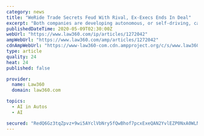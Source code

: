 ```yaml
---
category: news
title: "WeRide Trade Secrets Feud With Rival, Ex-Execs Ends In Deal"
excerpt: "Both companies are developing autonomous, or self-driving, cars for the Chinese market ... According to WeRide, Wang was pushed out as CEO in January 2018 after his former employer, the Chinese internet company Baidu, sued him, alleging that he failed to return a laptop belonging to Baidu, stole Baidu's trade secrets and poached Baidu's ..."
publishedDateTime: 2020-05-09T02:30:00Z
webUrl: "https://www.law360.com/ip/articles/1272042"
ampWebUrl: "https://www.law360.com/amp/articles/1272042"
cdnAmpWebUrl: "https://www-law360-com.cdn.ampproject.org/c/s/www.law360.com/amp/articles/1272042"
type: article
quality: 24
heat: 24
published: false

provider:
  name: Law360
  domain: law360.com

topics:
  - AI in Autos
  - AI

secured: "RedQ6Gz3tqZpvz+9wi5AYclVbNry5fQwBhof7pcxExeQAN2YvlEZP0NxA0WLNvrJkxULOMIty86buZhimrtVuRbthGY274rsto0HU9JMjenKZDeK0is4dB4krzHc/RLzlyZsHab2dybuh6KThOb2NkmDckpjxNJsk8XAjSG7VJIk2hT3bVsqfe4RqqDuR5QkNPs08B9jbhWwdq7TwLFaEN98izjlWYsL8en4oDjzgba7zyBawb5oMkaHVWf6yYOmFDw27dRT8QiwMYQQNWKS3O0TD/UND6Tn7dbQeiwnzF39PExLAIVWygbx7hs90rTl;eoskc4pooPSnIdDkva/oDA=="
---
```


